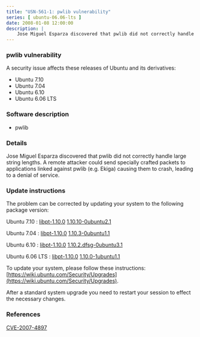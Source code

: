 ```yaml
---
title: "USN-561-1: pwlib vulnerability"
series: [ ubuntu-06.06-lts ]
date: 2008-01-08 12:00:00
description: |
    Jose Miguel Esparza discovered that pwlib did not correctly handle large string lengths.  A remote attacker could send specially crafted packets to applications linked against pwlib (e.g. Ekiga) causing them to crash, leading to a denial of service. 
--- 
```

 
### pwlib vulnerability

A security issue affects these releases of Ubuntu and its derivatives:

* Ubuntu 7.10
* Ubuntu 7.04
* Ubuntu 6.10
* Ubuntu 6.06 LTS

### Software description

* pwlib 

### Details

Jose Miguel Esparza discovered that pwlib did not correctly handle large string lengths. A remote attacker could send specially crafted packets to applications linked against pwlib (e.g. Ekiga) causing them to crash, leading to a denial of service. 

### Update instructions

The problem can be corrected by updating your system to the following package version:

Ubuntu 7.10
 : [libpt-1.10.0](https://launchpad.net/ubuntu/+source/pwlib) <span> [1.10.10-0ubuntu2.1](https://launchpad.net/ubuntu/+source/pwlib/1.10.10-0ubuntu2.1) </span> 

Ubuntu 7.04
 : [libpt-1.10.0](https://launchpad.net/ubuntu/+source/pwlib) <span> [1.10.3-0ubuntu1.1](https://launchpad.net/ubuntu/+source/pwlib/1.10.3-0ubuntu1.1) </span> 

Ubuntu 6.10
 : [libpt-1.10.0](https://launchpad.net/ubuntu/+source/pwlib) <span> [1.10.2.dfsg-0ubuntu3.1](https://launchpad.net/ubuntu/+source/pwlib/1.10.2.dfsg-0ubuntu3.1) </span> 

Ubuntu 6.06 LTS
 : [libpt-1.10.0](https://launchpad.net/ubuntu/+source/pwlib) <span> [1.10.0-1ubuntu1.1](https://launchpad.net/ubuntu/+source/pwlib/1.10.0-1ubuntu1.1) </span> 

To update your system, please follow these instructions: [https://wiki.ubuntu.com/Security/Upgrades](https://wiki.ubuntu.com/Security/Upgrades).

After a standard system upgrade you need to restart your session to effect the necessary changes. 

### References

 [CVE-2007-4897](http://people.ubuntu.com/~ubuntu-security/cve/CVE-2007-4897)
 
